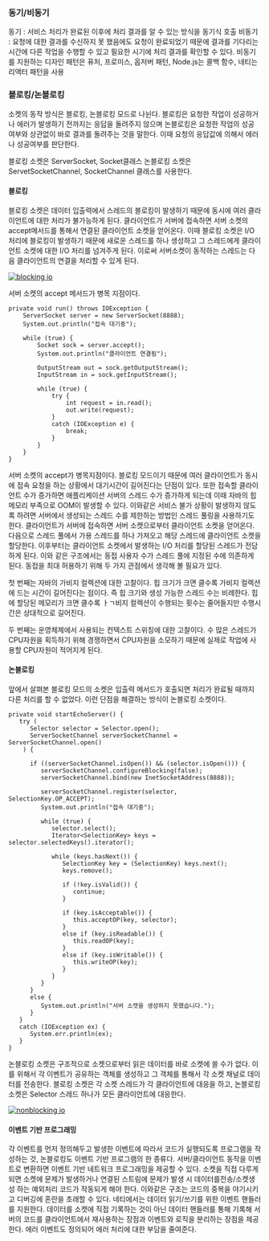 
### 동기/비동기
동기 : 서비스 처리가 완료된 이후에 처리 결과를 알 수 있는 방식을 동기식 호출 
비동기 : 요청에 대한 결과를 수신하지 못 했음에도 요청이 완료되었기 때문에 결과를 기다리는 시간에 다른 작업을 수행할 수 있고 필요한 시기에 처리 결과를 확인할 수 있다.
       비동기를 지원하는 디자인 패턴은 퓨처, 프로미스, 옵저버 패턴, Node.js는 콜백 함수, 네티는 리액터 패턴을 사용

### 블로킹/논블로킹
소켓의 동작 방식은 블로킹, 논블로킹 모드로 나뉜다. 
블로킹은 요청한 작업이 성공하거나 에러가 발생하기 전까지는 응답을 돌려주지 않으며 논블로킹은 요청한 작업의 성공 여부와 상관없이 바로 결과를 돌려주는 것을 말한다.
이때 요청의 응답값에 의해서 에러나 성공여부를 판단한다. 

블로킹 소켓은 ServerSocket, Socket클래스
논블로킹 소켓은 ServetSocketChannel, SocketChannel 클래스를 사용한다.

#### 블로킹

블로킹 소켓은 데이터 입출력에서 스레드의 블로킹이 발생하기 때문에 동시에 여러 클라이언트에 대한 처리가 불가능하게 된다. 
클라이언트가 서버에 접속하면 서버 소켓의 accept메서드를 통해서 연결된 클라이언트 소켓을 얻어온다. 
이때 블로킹 소켓은 I/O 처리에 블로킹이 발생하기 때문에 새로운 스레드를 하나 생성하고 그 스레드에게 클라이언트 소켓에 대한 I/O 처리를 넘겨주게 된다. 
이로써 서버소켓이 동작하는 스레드는 다음 클라이언트의 연결을 처리할 수 있게 된다. 

[![blocking io](https://github.com/leeplay/study/blob/master/image/blocking.jpg?raw=true)]()

서버 소켓의 accept 메서드가 병목 지점이다. 

	private void run() throws IOException {
        ServerSocket server = new ServerSocket(8888);
        System.out.println("접속 대기중");

        while (true) {
            Socket sock = server.accept();
            System.out.println("클라이언트 연결됨");

            OutputStream out = sock.getOutputStream();
            InputStream in = sock.getInputStream();

            while (true) {
                try {
                    int request = in.read();
                    out.write(request);
                }
                catch (IOException e) {
                    break;
                }
            }
        }
    }

서버 소켓의 accept가 병목지점이다. 블로킹 모드이기 때문에 여러 클라이언트가 동시에 접속 요청을 하는 상황에서 대기시간이 길어진다는 단점이 있다. 
또한 접속할 클라이언트 수가 증가하면 애플리케이션 서버의 스레드 수가 증가하게 되는데 이때 자바의 힙 메모리 부족으로 OOM이 발생할 수 있다. 
이와같은 서비스 불가 상황이 발생하지 않도록 하려면 서버에서 생성되는 스레드 수를 제한하는 방법인 스레드 풀링을 사용하기도 한다. 
클라이언트가 서버에 접속하면 서버 소켓으로부터 클라이언트 소켓을 얻어온다. 
다음으로 스레드 풀에서 가용 스레드를 하나 가져오고 해당 스레드에 클라이언트 소켓을 할당한다. 
이후부터는 클라이언트 소켓에서 발생하는 I/O 처리를 할당된 스레드가 전담하게 된다. 이와 같은 구조에서는 동접 사용자 수가 스레드 풀에 지정된 수에 의존하게 된다. 
동접을 최대 허용하기 위해 두 가지 관점에서 생각해 볼 필요가 있다. 

첫 번째는 자바의 가비지 컬렉션에 대한 고찰이다. 힙 크기가 크면 클수록 가비지 컬렉션에 드는 시간이 길어진다는 점이다. 즉 힙 크기와 생성 가능한 스레드 수는 비례한다. 
힙에 할당된 메모리가 크면 클수록 ㅏㄱ비지 컬렉션이 수행되는 횟수는 줄어들지만 수행시간은 상대적으로 길어진다. 

두 번째는 운영체제에서 사용되는 컨텍스트 스위칭에 대한 고찰이다. 수 많은 스레드가 CPU자원을 획득하기 위해 경쟁하면서 CPU자원을 소모하기 때문에 실제로 작업에 사용할 CPU자원이 적어지게 된다. 

#### 논블로킹
앞에서 살펴본 블로킹 모드의 소켓은 입출력 메서드가 호출되면 처리가 완료될 때까지 다른 처리를 할 수 없었다. 이런 단점을 해결하는 방식이 논블로킹 소켓이다. 

	private void startEchoServer() {
       try (
          Selector selector = Selector.open();
          ServerSocketChannel serverSocketChannel = ServerSocketChannel.open()
        ) {

          if ((serverSocketChannel.isOpen()) && (selector.isOpen())) {
             serverSocketChannel.configureBlocking(false);
             serverSocketChannel.bind(new InetSocketAddress(8888));

             serverSocketChannel.register(selector, SelectionKey.OP_ACCEPT);
             System.out.println("접속 대기중");

             while (true) {
                selector.select();
                Iterator<SelectionKey> keys = selector.selectedKeys().iterator();

                while (keys.hasNext()) {
                   SelectionKey key = (SelectionKey) keys.next();
                   keys.remove();

                   if (!key.isValid()) {
                      continue;
                   }

                   if (key.isAcceptable()) {
                      this.acceptOP(key, selector);
                   }
                   else if (key.isReadable()) {
                      this.readOP(key);
                   }
                   else if (key.isWritable()) {
                      this.writeOP(key);
                   }
                }
             }
          }
          else {
             System.out.println("서버 소캣을 생성하지 못했습니다.");
          }
       }
       catch (IOException ex) {
          System.err.println(ex);
       }
    }

논블로킹 소켓은 구조적으로 소켓으로부터 읽은 데이터를 바로 소켓에 쓸 수가 없다. 이를 위해서 각 이벤트가 공유하는 객체를 생성하고 그 객체를 통해서 각 소켓 채널로 데이터를 전송한다.
블로킹 소켓은 각 소켓 스레드가 각 클라이언트에 대응을 하고, 논블로킹 소켓은 Selector 스레드 하나가 모든 클라이언트에 대응한다. 

[![nonblocking io](https://github.com/leeplay/study/blob/master/image/nonblocking.png?raw=true)]()

#### 이벤트 기반 프로그래밍
각 이벤트를 먼저 정의해두고 발생한 이벤트에 따라서 코드가 실행되도록 프로그램을 작성하는 것, 논블로킹도 이벤트 기반 프로그램의 한 종류다.
서버/클라이언트 동작을 이벤트로 변환하면 이벤트 기반 네트워크 프로그래밍을 제공할 수 있다. 소켓을 직접 다루게 되면 소켓에 문제가 발생하거나 연결된 스트림에 문제가 발생 시 
데이터를전송/소켓생성 하는 예외처리 코드가 작동되게 해야 한다. 이와같은 구조는 코드의 중복을 야기시키고 디버깅에 혼란을 초래할 수 있다.
네티에서는 데이터 읽기/쓰기를 위한 이벤트 핸들러를 지원한다. 데이터를 소켓에 직접 기록하는 것이 아닌 데이터 핸들러를 통해 기록해 서버의 코드를 클라이언트에서 재사용하는 장점과 
이벤트와 로직을 분리하는 장점을 제공한다. 에러 이벤트도 정의되어 에러 처리에 대한 부담을 줄여준다. 

